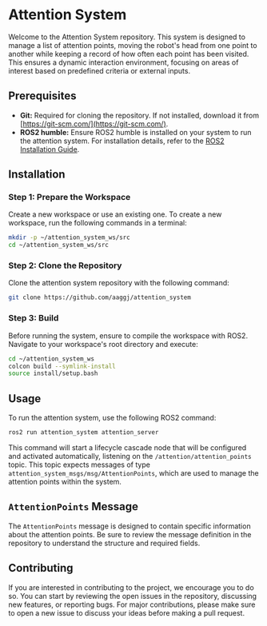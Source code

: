 
# Attention System

Welcome to the Attention System repository. This system is designed to manage a list of attention points, moving the robot's head from one point to another while keeping a record of how often each point has been visited. This ensures a dynamic interaction environment, focusing on areas of interest based on predefined criteria or external inputs.

## Prerequisites

- **Git:** Required for cloning the repository. If not installed, download it from [https://git-scm.com/](https://git-scm.com/).
- **ROS2 humble:** Ensure ROS2 humble is installed on your system to run the attention system. For installation details, refer to the [ROS2 Installation Guide](https://docs.ros.org/en/humble/Installation.html).

## Installation

### Step 1: Prepare the Workspace

Create a new workspace or use an existing one. To create a new workspace, run the following commands in a terminal:

```bash
mkdir -p ~/attention_system_ws/src
cd ~/attention_system_ws/src
```

### Step 2: Clone the Repository

Clone the attention system repository with the following command:

```bash
git clone https://github.com/aaggj/attention_system
```

### Step 3: Build

Before running the system, ensure to compile the workspace with ROS2. Navigate to your workspace's root directory and execute:

```bash
cd ~/attention_system_ws
colcon build --symlink-install 
source install/setup.bash
```

## Usage

To run the attention system, use the following ROS2 command:

```bash
ros2 run attention_system attention_server
```

This command will start a lifecycle cascade node that will be configured and activated automatically, listening on the `/attention/attention_points` topic. This topic expects messages of type `attention_system_msgs/msg/AttentionPoints`, which are used to manage the attention points within the system.

## `AttentionPoints` Message

The `AttentionPoints` message is designed to contain specific information about the attention points. Be sure to review the message definition in the repository to understand the structure and required fields.

## Contributing

If you are interested in contributing to the project, we encourage you to do so. You can start by reviewing the open issues in the repository, discussing new features, or reporting bugs. For major contributions, please make sure to open a new issue to discuss your ideas before making a pull request.


<!-- [![Build Status](https://travis-ci.com/aaggj/attention_system.svg?branch=humble)](https://travis-ci.com/aaggj/attention_system) -->
